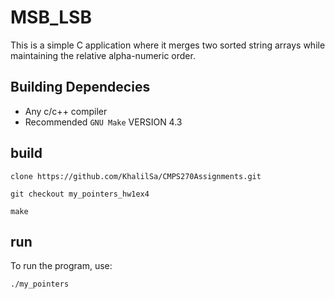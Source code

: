 # MSB_LSB

This is a simple C application where it merges two sorted string arrays while maintaining the relative alpha-numeric order.

## Building Dependecies

- Any c/c++ compiler
- Recommended `GNU Make` VERSION 4.3

## build

``clone https://github.com/KhalilSa/CMPS270Assignments.git``

``git checkout my_pointers_hw1ex4``

``make``

## run

To run the program, use:

``./my_pointers`` </br>

